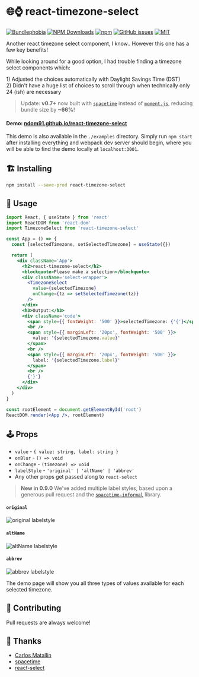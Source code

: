 # 🌐⌚ react-timezone-select

[![Bundlephobia](https://badgen.net/bundlephobia/minzip/react-timezone-select?style=flat-square)](https://bundlephobia.com/result?p=react-timezone-select@0.8.3)
[![NPM Downloads](https://img.shields.io/npm/dm/react-timezone-select?style=flat-square)](https://www.npmjs.com/package/react-timezone-select)
[![npm](https://img.shields.io/npm/v/react-timezone-select?style=flat-square)](https://www.npmjs.com/package/react-timezone-select)
[![GitHub issues](https://img.shields.io/github/issues/ndom91/react-timezone-select?style=flat-square)](https://github.com/ndom91/react-timezone-select/issues)
[![MIT](https://badgen.net/badge/license/MIT/blue?style=flat-square)](https://github.com/ndom91/react-timezone-select/blob/main/LICENSE)

Another react timezone select component, I know.. However this one has a few key benefits!

While looking around for a good option, I had trouble finding a timezone select components which:

1\) Adjusted the choices automatically with Daylight Savings Time (DST)  
2\) Didn't have a huge list of choices to scroll through when technically only 24 (ish) are necessary

> Update: **v0.7+** now built with [`spacetime`](https://github.com/spencermountain/spacetime) instead of [`moment.js`](https://momentjs.com), reducing bundle size by **~66%**!

#### Demo: [ndom91.github.io/react-timezone-select](https://ndom91.github.io/react-timezone-select/)

This demo is also available in the `./examples` directory. Simply run `npm start` after installing everything and webpack dev server should begin, where you will be able to find the demo locally at `localhost:3001`.

## 🏗️ Installing

```bash
npm install --save-prod react-timezone-select
```

## 🔭 Usage

```jsx
import React, { useState } from 'react'
import ReactDOM from 'react-dom'
import TimezoneSelect from 'react-timezone-select'

const App = () => {
  const [selectedTimezone, setSelectedTimezone] = useState({})

  return (
    <div className='App'>
      <h2>react-timezone-select</h2>
      <blockquote>Please make a selection</blockquote>
      <div className='select-wrapper'>
        <TimezoneSelect
          value={selectedTimezone}
          onChange={tz => setSelectedTimezone(tz)}
        />
      </div>
      <h3>Output:</h3>
      <div className='code'>
        <span style={{ fontWeight: '500' }}>selectedTimezone: {'{'}</span>{' '}
        <br />
        <span style={{ marginLeft: '20px', fontWeight: '500' }}>
          value: '{selectedTimezone.value}'
        </span>
        <br />
        <span style={{ marginLeft: '20px', fontWeight: '500' }}>
          label: '{selectedTimezone.label}'
        </span>
        <br />
        {'}'}
      </div>
    </div>
  )
}

const rootElement = document.getElementById('root')
ReactDOM.render(<App />, rootElement)
```

## 🕹️ Props

- `value` - `{ value: string, label: string }`
- `onBlur` - `() => void`
- `onChange` - `(timezone) => void`
- `labelStyle` - `'original' | 'altName' | 'abbrev'`
- Any other props get passed along to `react-select`

> **New in 0.9.0** We've added multiple label styles, based upon a generous pull request and the [`spacetime-informal`](https://npm.im/spacetime-informal) library.

#### `original`

![original labelstyle](https://user-images.githubusercontent.com/7415984/95472863-cecf7400-0983-11eb-8b2b-5cdb04e57881.png)

#### `altName`

![altName labelstyle](https://user-images.githubusercontent.com/7415984/95472987-ed356f80-0983-11eb-8bb5-5cf389f2244a.png)

#### `abbrev`

![abbrev labelstyle](https://user-images.githubusercontent.com/7415984/95472714-a9426a80-0983-11eb-9a5f-301a51c92d8a.png)

The demo page will show you all three types of values available for each selected timezone.

## 🚧 Contributing

Pull requests are always welcome!

## 🙏 Thanks

- [Carlos Matallin](https://github.com/matallo/)
- [spacetime](https://github.com/spencermountain/spacetime)
- [react-select](https://react-select.com)

